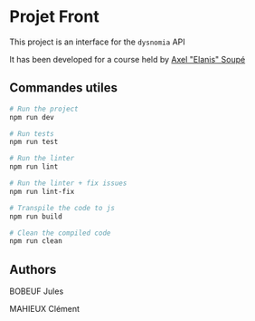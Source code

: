 # Projet Front

This project is an interface for the `dysnomia` API

It has been developed for a course held by [Axel "Elanis" Soupé](https://github.com/Elanis)

## Commandes utiles

```sh
# Run the project
npm run dev

# Run tests
npm run test

# Run the linter
npm run lint

# Run the linter + fix issues
npm run lint-fix

# Transpile the code to js
npm run build

# Clean the compiled code
npm run clean
```

## Authors

BOBEUF Jules

MAHIEUX Clément
